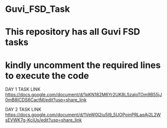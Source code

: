 # Guvi_FSD_Task
# This repository has all Guvi FSD tasks
# kindly uncomment the required lines to execute the code

DAY 1 TASK LINK
https://docs.google.com/document/d/1pKN182M6Yr2UK8LSzaloTOm9B55jJ0mB8ICDS6CactM/edit?usp=share_link

DAY 2 TASK LINK
https://docs.google.com/document/d/1VeW0l2iu5I9_5UOPojnPRLaqAj2L2WsEVWK7g-KciUs/edit?usp=share_link
